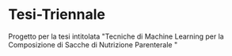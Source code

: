 # Tesi-Triennale
Progetto per la tesi intitolata "Tecniche di Machine Learning per la Composizione di Sacche di Nutrizione Parenterale "
